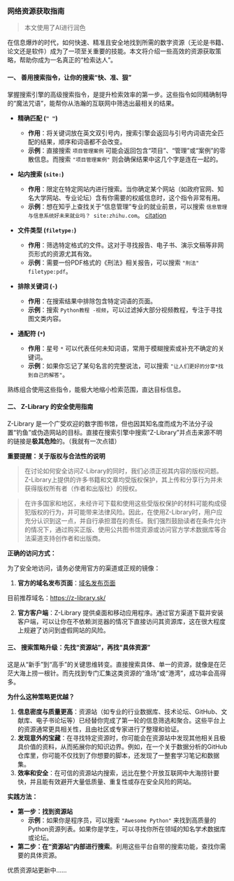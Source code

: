 ### 网络资源获取指南

> 本文使用了AI进行润色

在信息爆炸的时代，如何快速、精准且安全地找到所需的数字资源（无论是书籍、论文还是软件）成为了一项至关重要的技能。本文将介绍一些高效的资源获取策略，帮助你成为一名真正的“检索达人”。

#### 一、 善用搜索指令，让你的搜索“快、准、狠”

掌握搜索引擎的高级搜索指令，是提升检索效率的第一步。这些指令如同精确制导的“魔法咒语”，能帮你从浩瀚的互联网中筛选出最相关的结果。

*   **精确匹配 (`" "`)**
    *   **作用**：将关键词放在英文双引号内，搜索引擎会返回与引号内词语完全匹配的结果，顺序和词语都不会改变。
    *   **示例**：直接搜索 `项目管理案例` 可能会返回包含“项目”、“管理”或“案例”的零散信息。而搜索 `"项目管理案例"` 则会确保结果中这几个字是连在一起的。

*   **站内搜索 (`site:`)**
    *   **作用**：限定在特定网站内进行搜索。当你确定某个网站（如政府官网、知名大学网站、专业论坛）含有你需要的权威信息时，这个指令非常有用。
    *   **示例**：想在知乎上查找关于“信息管理”专业的就业前景，可以搜索 `信息管理与信息系统好未来就业吗？ site:zhihu.com`。 [citation](4:d6f3b8)

*   **文件类型 (`filetype:`)**
    *   **作用**：筛选特定格式的文件。这对于寻找报告、电子书、演示文稿等非网页形式的资源尤其有效。
    *   **示例**：需要一份PDF格式的《刑法》相关报告，可以搜索 `"刑法" filetype:pdf`。

*   **排除关键词 (`-`)**
    *   **作用**：在搜索结果中排除包含特定词语的页面。
    *   **示例**：搜索 `Python教程 -视频`，可以过滤掉大部分视频教程，专注于寻找图文类内容。

*   **通配符 (`*`)**
    *   **作用**：星号 `*` 可以代表任何未知词语，常用于模糊搜索或补充不确定的关键词。
    *   **示例**：如果你忘记了某句名言的完整说法，可以搜索 `"让人们更好的分享*找到自己的解答"`。

熟练组合使用这些指令，能极大地缩小检索范围，直达目标信息。

#### 二、 Z-Library 的安全使用指南

Z-Library 是一个广受欢迎的数字图书馆，但也因其知名度而成为不法分子设置“钓鱼”或伪造网站的目标。直接在搜索引擎中搜索“Z-Library”并点击来源不明的链接是**极其危险**的。（我就有一次点错）

**重要提醒：关于版权与合法性的说明**

> 在讨论如何安全访问Z-Library的同时，我们必须正视其内容的版权问题。Z-Library上提供的许多书籍和文章均受版权保护，其上传和分享行为并未获得版权所有者（作者和出版社）的授权。

> 在许多国家和地区，未经许可下载和使用这些受版权保护的材料可能构成侵犯版权的行为，并可能带来法律风险。因此，在使用Z-Library时，用户应充分认识到这一点，并自行承担潜在的责任。我们强烈鼓励读者在条件允许的情况下，通过购买正版、使用公共图书馆资源或访问官方学术数据库等合法渠道支持创作者和出版商。

**正确的访问方式：**

为了安全地访问，请务必使用官方的渠道或正规的镜像：

1.  **官方的域名发布页面**：[域名发布页面](https://zlibrary.st/new-z-library-official-website-links)

目前推荐域名：https://z-library.sk/

2.  **官方客户端**：Z-Library 提供桌面和移动应用程序。通过官方渠道下载并安装客户端，可以让你在不依赖浏览器的情况下直接访问其资源库，这在很大程度上规避了访问到虚假网站的风险。

#### 三、 搜索策略升级：先找“资源站”，再找“具体资源”

这是从“新手”到“高手”的关键思维转变。直接搜索具体、单一的资源，就像是在茫茫大海上捞一根针。而先找到专门汇集这类资源的“渔场”或“港湾”，成功率会高得多。

**为什么这种策略更优越？**

1.  **信息密度与质量更高**：资源站（如专业的行业数据库、技术论坛、GitHub、文献库、电子书论坛等）已经替你完成了第一轮的信息筛选和聚合。这些平台上的资源通常更具相关性，且由社区或专家进行了整理和验证。
2.  **发现意外的宝藏**：在寻找特定资源时，你可能会在资源站中发现其他相关且极具价值的资料，从而拓展你的知识边界。例如，在一个关于数据分析的GitHub仓库里，你可能不仅找到了你想要的脚本，还发现了一整套学习笔记和数据集。
3.  **效率和安全**：在可信的资源站内搜索，远比在整个开放互联网中大海捞针要快，并且能有效避开大量低质量、重复性或存在安全风险的网站。

**实践方法：**

*   **第一步：找到资源站**
    *   **示例**：如果你是程序员，可以搜索 `"Awesome Python"` 来找到高质量的Python资源列表。如果你是学生，可以寻找你所在领域的知名学术数据库或论坛。
*   **第二步：在“资源站”内部进行搜索**。利用这些平台自带的搜索功能，查找你需要的具体资源。

优质资源站更新中……